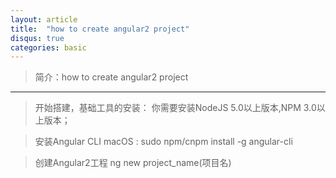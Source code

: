 ```yaml
---
layout: article
title:  "how to create angular2 project"
disqus: true
categories: basic
---
```


>简介：how to create angular2 project
   
---
>开始搭建，基础工具的安装：
你需要安装NodeJS 5.0以上版本,NPM 3.0以上版本；

>安装Angular CLI
macOS : sudo npm/cnpm install -g angular-cli

>创建Angular2工程
ng new project_name(项目名)



